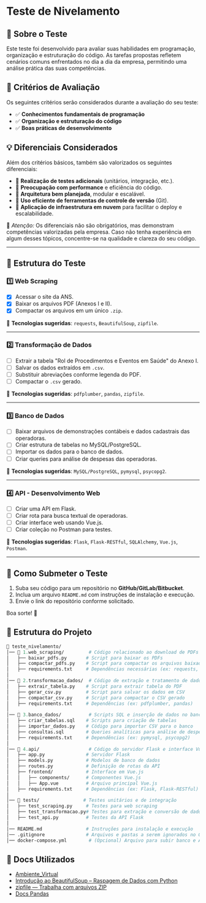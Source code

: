 # Teste de Nivelamento

## 📌 Sobre o Teste
Este teste foi desenvolvido para avaliar suas habilidades em programação, organização e estruturação do código. As tarefas propostas refletem cenários comuns enfrentados no dia a dia da empresa, permitindo uma análise prática das suas competências.

## 🎯 Critérios de Avaliação
Os seguintes critérios serão considerados durante a avaliação do seu teste:

- ✅ **Conhecimentos fundamentais de programação**
- ✅ **Organização e estruturação do código**
- ✅ **Boas práticas de desenvolvimento**

## 💡 Diferenciais Considerados
Além dos critérios básicos, também são valorizados os seguintes diferenciais:

- 🔹 **Realização de testes adicionais** (unitários, integração, etc.).
- 🔹 **Preocupação com performance** e eficiência do código.
- 🔹 **Arquitetura bem planejada**, modular e escalável.
- 🔹 **Uso eficiente de ferramentas de controle de versão** (Git).
- 🔹 **Aplicação de infraestrutura em nuvem** para facilitar o deploy e escalabilidade.

📢 *Atenção:* Os diferenciais não são obrigatórios, mas demonstram competências valorizadas pela empresa. Caso não tenha experiência em algum desses tópicos, concentre-se na qualidade e clareza do seu código.

---

## 📝 Estrutura do Teste

### **1️⃣ Web Scraping**
- [X] Acessar o site da ANS.
- [X] Baixar os arquivos PDF (Anexos I e II).
- [X] Compactar os arquivos em um único `.zip`.

📌 **Tecnologias sugeridas**: `requests`, `BeautifulSoup`, `zipfile`.

---

### **2️⃣ Transformação de Dados**
- [ ] Extrair a tabela "Rol de Procedimentos e Eventos em Saúde" do Anexo I.
- [ ] Salvar os dados extraídos em `.csv`.
- [ ] Substituir abreviações conforme legenda do PDF.
- [ ] Compactar o `.csv` gerado.

📌 **Tecnologias sugeridas**: `pdfplumber`, `pandas`, `zipfile`.

---

### **3️⃣ Banco de Dados**
- [ ] Baixar arquivos de demonstrações contábeis e dados cadastrais das operadoras.
- [ ] Criar estrutura de tabelas no MySQL/PostgreSQL.
- [ ] Importar os dados para o banco de dados.
- [ ] Criar queries para análise de despesas das operadoras.

📌 **Tecnologias sugeridas**: `MySQL/PostgreSQL`, `pymysql`, `psycopg2`.

---

### **4️⃣ API - Desenvolvimento Web**
- [ ] Criar uma API em Flask.
- [ ] Criar rota para busca textual de operadoras.
- [ ] Criar interface web usando Vue.js.
- [ ] Criar coleção no Postman para testes.

📌 **Tecnologias sugeridas**: `Flask`, `Flask-RESTful`, `SQLAlchemy`, `Vue.js`, `Postman`.

---

## 🚀 Como Submeter o Teste
1. Suba seu código para um repositório no **GitHub/GitLab/Bitbucket**.
2. Inclua um arquivo `README.md` com instruções de instalação e execução.
3. Envie o link do repositório conforme solicitado.

Boa sorte! 🚀

## 📂 Estrutura do Projeto

```graphql
📂 teste_nivelamento/
│── 📂 1.web_scraping/         # Código relacionado ao download de PDFs
│   ├── baixar_pdfs.py       # Script para baixar os PDFs
│   ├── compactar_pdfs.py    # Script para compactar os arquivos baixados
│   ├── requirements.txt     # Dependências necessárias (ex: requests, BeautifulSoup)
│
│── 📂 2.transformacao_dados/  # Código de extração e tratamento de dados
│   ├── extrair_tabela.py    # Script para extrair tabela do PDF
│   ├── gerar_csv.py         # Script para salvar os dados em CSV
│   ├── compactar_csv.py     # Script para compactar o CSV gerado
│   ├── requirements.txt     # Dependências (ex: pdfplumber, pandas)
│
│── 📂 3.banco_dados/          # Scripts SQL e inserção de dados no banco
│   ├── criar_tabelas.sql    # Scripts para criação de tabelas
│   ├── importar_dados.py    # Código para importar CSV para o banco
│   ├── consultas.sql        # Queries analíticas para análise de despesas
│   ├── requirements.txt     # Dependências (ex: pymysql, psycopg2)
│
│── 📂 4.api/                  # Código do servidor Flask e interface Vue.js
│   ├── app.py               # Servidor Flask
│   ├── models.py            # Modelos de banco de dados
│   ├── routes.py            # Definição de rotas da API
│   ├── frontend/            # Interface em Vue.js
│   │   ├── components/      # Componentes Vue.js
│   │   ├── App.vue          # Arquivo principal Vue.js
│   ├── requirements.txt     # Dependências (ex: Flask, Flask-RESTful)
│
│── 📂 tests/                # Testes unitários e de integração
│   ├── test_scraping.py     # Testes para web scraping
│   ├── test_transformacao.py# Testes para extração e conversão de dados
│   ├── test_api.py          # Testes da API Flask
│
│── README.md                # Instruções para instalação e execução
│── .gitignore               # Arquivos e pastas a serem ignorados no Git
│── docker-compose.yml        # (Opcional) Arquivo para subir banco e API com Docker
```

## 📝 Docs Utilizados

- [Ambiente_Virtual](https://docs.python.org/pt-br/3.13/tutorial/venv.html)
- [Introdução ao BeautifulSoup – Raspagem de Dados com Python](https://www.hashtagtreinamentos.com/introducao-ao-beautifulsoup-python)
- [zipfile — Trabalha com arquivos ZIP](https://docs.python.org/pt-br/3.13/library/zipfile.html)
- [Docs Pandas](https://pandas.pydata.org/docs/)

